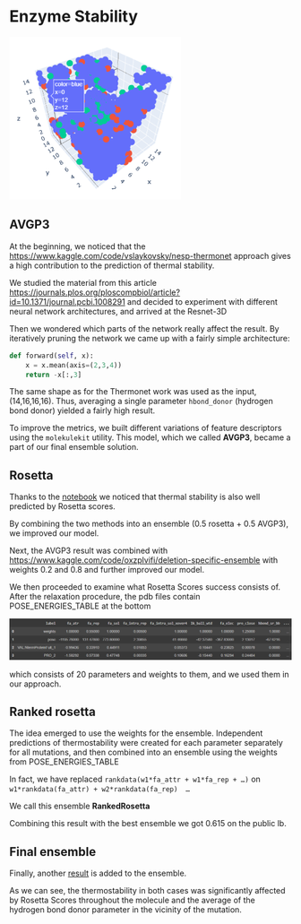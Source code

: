# Enzyme Stability

![image1](img/image1.png)

## AVGP3
At the beginning, we noticed that the https://www.kaggle.com/code/vslaykovsky/nesp-thermonet approach gives a high contribution to the prediction of thermal stability.

We studied the material from this article https://journals.plos.org/ploscompbiol/article?id=10.1371/journal.pcbi.1008291 and decided to experiment with different neural network architectures, and arrived at the Resnet-3D

Then we wondered which parts of the network really affect the result. By iteratively pruning the network we came up with a fairly simple architecture:

``` py
def forward(self, x):
    x = x.mean(axis=(2,3,4))
    return -x[:,3]
```

The same shape as for the Thermonet work was used as the input, (14,16,16,16).
Thus, averaging a single parameter `hbond_donor` (hydrogen bond donor) yielded a fairly high result.

To improve the metrics, we built different variations of feature descriptors using the `molekulekit` utility. 
This model, which we called **AVGP3**, became a part of our final ensemble solution.

## Rosetta
Thanks to the [notebook](https://www.kaggle.com/code/oxzplvifi/deletion-specific-ensemble) we noticed that thermal stability is also well predicted by Rosetta scores.

By combining the two methods into an ensemble (0.5 rosetta + 0.5 AVGP3), we improved our model.

Next, the AVGP3 result was combined with https://www.kaggle.com/code/oxzplvifi/deletion-specific-ensemble with weights 0.2 and 0.8 and further improved our model.

We then proceeded to examine what Rosetta Scores success consists of. After the relaxation procedure, the pdb files contain POSE_ENERGIES_TABLE at the bottom

![image2](img/image2.png)

which consists of 20 parameters and weights to them, and we used them in our approach.

## Ranked rosetta

The idea emerged to use the weights for the ensemble. Independent predictions of thermostability were created for each parameter separately for all mutations, and then combined into an ensemble using the weights from POSE_ENERGIES_TABLE 

In fact, we have replaced 
```rankdata(w1*fa_attr + w1*fa_rep + …)```
 on
```w1*rankdata(fa_attr) + w2*rankdata(fa_rep)  … ```

We call this ensemble **RankedRosetta**

Combining this result with the best ensemble we got 0.615 on the public lb.

## Final ensemble

Finally, another [result](notebooks/eda-novozymes-enzyme-stability-6d10b0.ipynb) is added to the ensemble.

As we can see, the thermostability in both cases was significantly affected by Rosetta Scores throughout the molecule and the average of the hydrogen bond donor parameter in the vicinity of the mutation.
